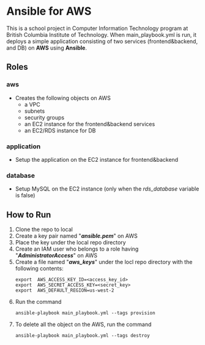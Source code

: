# Ansible for AWS
This is a school project in Computer Information Technology program at British Columbia Institute of Technology. When main_playbook.yml is run, it deploys a simple application consisting of two services (frontend&backend, and DB) on **AWS** using **Ansible**.

## Roles
### aws
- Creates the following objects on AWS
	- a VPC
	- subnets
	- security groups
	- an EC2 instance for the frontend&backend services
	- an EC2/RDS instance for DB 
### application
- Setup the application on the EC2 instance for frontend&backend
### database
- Setup MySQL on the EC2 instance (only when the *rds_database* variable is false)
## How to Run
1. Clone the repo to local
2. Create a key pair named "***ansible.pem***" on AWS
3. Place the key under the local repo directory
4.  Create an IAM user who belongs to a role having "***AdministratorAccess***" on AWS
5.  Create a file named "***aws_keys***" under the locl repo directory with the following contents:
	```
	export  AWS_ACCESS_KEY_ID=<access_key_id>  
	export  AWS_SECRET_ACCESS_KEY=<secret_key>  
	export  AWS_DEFAULT_REGION=us-west-2  
	```
6. Run the command
	```
	ansible-playbook main_playbook.yml --tags provision
	```
6. To delete all the object on the AWS, run the command
	```
	ansible-playbook main_playbook.yml --tags destroy
	```


